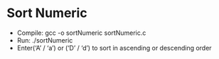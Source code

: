 # Sort Numeric
- Compile: gcc -o sortNumeric sortNumeric.c
- Run: ./sortNumeric
- Enter(‘A’ / ‘a’) or (‘D’ / ‘d’) to sort in ascending or descending order
